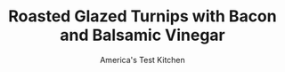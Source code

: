 ---
layout: ../../layouts/MarkdownPostLayout.astro
title: Roasted Glazed Turnips with Bacon and Balsamic Vinegar
author: America's Test Kitchen
pubDate: 2023-03-15
description: "Creative glazes and our oven-glazing technique transform humble root vegetables into exciting side dishes that look good, and taste even better."
image_url: https://res.cloudinary.com/hksqkdlah/image/upload/ar_1:1,c_fill,dpr_2.0,f_auto,fl_lossy.progressive.strip_profile,g_faces:auto,q_auto:low,w_344/5365_boatk08-sfs-4c-roastedturnip-317069
tags: ["Side Dishes","Vegetables","Thanksgiving"]
calories: 1601
protein: 6
carbohydrates: 22
fats: 
fiber: 4
ingredients: ["2 pounds, turnips (purple-topped), peeled and cut into 3/4-inch cubes","4 , shallots, peeled and sliced","2 tablespoons, maple syrup","2 tablespoons, balsamic vinegar","1 tablespoon, chopped fresh rosemary",", Salt and pepper","3 tablespoons, unsalted butter (1 tablespoon melted and 2 tablespoons cubed)","1/2 cup, water","6 slices, bacon, cut into 1/4-inch strips and cooked until crisp"]
serves: 6
time: ""
instructions: ["Adjust oven rack to middle position and heat oven to 450 degrees. Toss turnips, shallots, syrup, vinegar, rosemary, 1/2 teaspoon salt, 1/8 teaspoon pepper, and melted butter in 13 by 9-inch Pyrex baking dish. Pour water over vegetables, cover with foil, and roast until turnips begin to soften, about 25 minutes.","Remove foil and continue to roast, tossing occasionally, until turnips are tender and spotty brown and liquid is reduced to thick glaze, 25 to 30 minutes. Add bacon and cubed butter and toss. Adjust seasonings and serve."]
nutrition: ["511 mg Potassium","110 mg Phosphorus","76 mg Calcium","1 mg Iron","32 mg Magnesium","603 mg Sodium","1 mg Zinc","17 g Fat","1 mg Niacin (B3)","6 g Monounsaturated","2 g Polyunsaturated","34 mg Vitamin C","34 mg Cholesterol","7 g Saturated","4 g Fiber","36 µg Folate (food)","13 g Sugars","2 µg Vitamin K","210 g Water","22 g Carbs","36 µg Folate equivalent (total)","6 g Protein","52 µg Vitamin A","266 kcal Energy","4 g Sugars, added","1601 calories"]
notes: "Use only purple-top turnips for this recipe; yellow turnips (rutabagas) take longer to cook."
---
